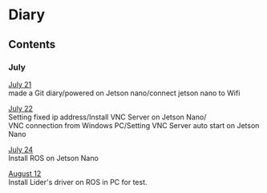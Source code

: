 # Diary
## Contents
### July
[July 21](contents/july21.md)  
made a Git diary/powered on Jetson nano/connect jetson nano to Wifi  

[July 22](contents/july22.md)  
Setting fixed ip address/Install VNC Server on Jetson Nano/  
VNC connection from Windows PC/Setting VNC Server auto start on Jetson Nano  

[July 24](contents/july24.md)  
Install ROS on Jetson Nano

[August 12](contents/august12.md)  
Install Lider's driver on ROS in PC for test.
